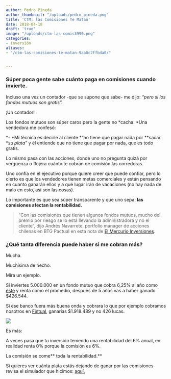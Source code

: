 ```yaml
---
author: Pedro Pineda
author_thumbnail: "/uploads/pedro_pineda.png"
title: 'CTM: las Comisiones Te Matan'
date: 2018-04-18
draft: 'true'
image: "/uploads/ctm-las-comis3990.png"
categories:
- inversión
aliases:
- "/ctm-las-comisiones-te-matan-9aa0c2ffbda0/"


---
```


### Súper poca gente sabe cuánto paga en comisiones cuando invierte.

Incluso una vez un contador -que se supone que sabe- me dijo: *“pero si los fondos mutuos son gratis”.*

¡Un contador!

Los fondos mutuos son súper caros pero la gente no *cacha. *Una vendedora me confesó:

*- *Mi técnica es decirle al cliente *“no tiene que pagar nada por **sacar **su plata”* y él entiende que no tiene que pagar por nada, que es todo gratis.

Lo mismo pasa con las acciones, donde uno no pregunta quizá por vergüenza o flojera cuánto te cobran de comisión las corredoras.

Uno confía en el ejecutivo porque quiere creer que puede confiar, pero lo cierto es que los vendedores tienen metas comerciales y están pensando en cuanto ganarán ellos y a qué lugar irán de vacaciones (no hay nada de malo en esto, así son las cosas).

Lo importante es que sea súper transparente y que uno sepa: **las comisiones afectan la rentabilidad.**
> “Con las comisiones que tienen algunos fondos mutuos, mucho del premio por riesgo se lo está llevando la administradora y no el cliente”, dijo Andrés Navarrete, portfolio manager de acciones chilenas en BTG Pactual en esta nota de [El Mercurio Inversiones](http://www.elmercurio.com/Inversiones/Noticias/Fondos-Mutuos/2017/08/25/El-mordisco-de-los-fondos-mutuos.aspx).

### ¿Qué tanta diferencia puede haber si me cobran más?

Mucha.

Muchísima de hecho.

Mira un ejemplo.

Si inviertes 5.000.000 en un fondo mutuo que cobra 6,25% al año como [éste](http://www.banchileinversiones.cl/web/guest/detalle-fondo-mutuo/-/detalle/fondo-mutuo-capitalisa-accionario) y renta como el promedio, después de 5 años vas a haber ganado $426.544.

Si ese banco fuera más buena onda y cobrara lo que por ejemplo cobramos nosotros en [Fintual](http://www.fintual.cl), ganarías $1.918.489 y no 426 lucas.

![](/uploads/ctm-las-comis3990.png)

Es más:

A veces pasa que tu inversión teniendo una rentabilidad del 6% anual, en realidad renta 0% porque la comisión es 6%.

La comisión se come** toda la rentabilidad.**

Si quieres ver cuánta plata estás dejando de ganar por las comisiones revisa el simulador que hicimos: [aquí.](http://fintual.com/simulador)
